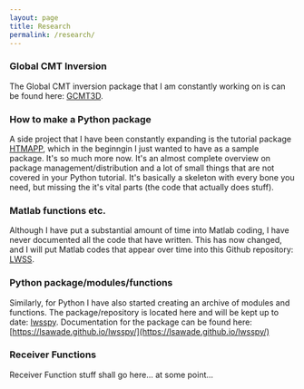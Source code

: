 ```yaml
---
layout: page
title: Research
permalink: /research/
---
```


### Global CMT Inversion

The Global CMT inversion package that I am constantly working on is
can be found here: [GCMT3D](https://lsawade.github.io/GCMT3D/).


### How to make a Python package

A side project that I have been constantly expanding is the 
tutorial package [HTMAPP](https://lsawade.github.io/how_to_make_a_python_package/),
which in the beginngin I just wanted to have as a sample package.
It's so much more now. It's an almost complete overview on package 
management/distribution and a lot of small things that are not
covered in your Python tutorial.
It's basically a skeleton with every bone you need, but missing the
it's vital parts (the code that actually does stuff).


### Matlab functions etc.

Although I have put a substantial amount of time into Matlab coding, I have 
never documented all the code that have written. This has now changed,
and I will put Matlab codes that appear over time into this Github 
repository: [LWSS](https://github.com/lsawade/lwss).

### Python package/modules/functions

Similarly, for Python I have also started creating an archive of modules and 
functions. The package/repository is located here and will
be kept up to date: [lwsspy](https://github.com/lsawade/lwsspy).
Documentation for the package can be found here: 
[https://lsawade.github.io/lwsspy/](https://lsawade.github.io/lwsspy/)


### Receiver Functions

Receiver Function stuff shall go here... at some point...

